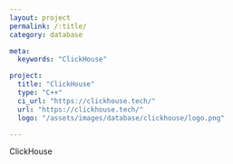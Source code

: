 ```yaml
---
layout: project
permalink: /:title/
category: database

meta:
  keywords: "ClickHouse"

project:
  title: "ClickHouse"
  type: "C++"
  ci_url: "https://clickhouse.tech/"
  url: "https://clickhouse.tech/"
  logo: "/assets/images/database/clickhouse/logo.png"

---
```

<p>ClickHouse</p>